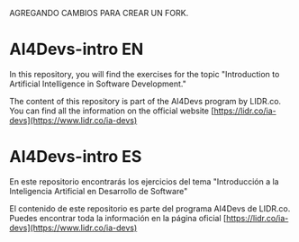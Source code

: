 AGREGANDO CAMBIOS PARA CREAR UN FORK.

# AI4Devs-intro EN

In this repository, you will find the exercises for the topic "Introduction to Artificial Intelligence in Software Development."

The content of this repository is part of the AI4Devs program by LIDR.co. You can find all the information on the official website [https://lidr.co/ia-devs](https://www.lidr.co/ia-devs)

# AI4Devs-intro ES

En este repositorio encontrarás los ejercicios del tema "Introducción a la Inteligencia Artificial en Desarrollo de Software"

El contenido de este repositorio es parte del programa AI4Devs de LIDR.co. Puedes encontrar toda la información en la página oficial [https://lidr.co/ia-devs](https://www.lidr.co/ia-devs)


